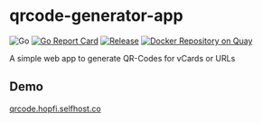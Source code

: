 # qrcode-generator-app
![Go](https://github.com/fhopfensperger/qrcode-generator-app/workflows/Go/badge.svg)
[![Go Report Card](https://goreportcard.com/badge/github.com/fhopfensperger/qrcode-generator-app)](https://goreportcard.com/report/github.com/fhopfensperger/qrcode-generator-app)
[![Release](https://img.shields.io/github/release/fhopfensperger/qrcode-generator-app.svg?style=flat-square)](https://github.com//fhopfensperger/qrcode-generator-app/releases/latest)
[![Docker Repository on Quay](https://img.shields.io/badge/Quay-repository-sucess "Docker Repository on Quay")](https://quay.io/repository/fhopfensperger/qrcode-generator-app)


A simple web app to generate QR-Codes for vCards or URLs

## Demo

[qrcode.hopfi.selfhost.co](https://qrcode.hopfi.selfhost.co)
